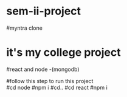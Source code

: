 # sem-ii-project

#myntra clone 

# it's my college project 
#react and node -(mongodb)

#follow this step to run this project  
#cd node 
#npm i
#cd..
#cd react
#npm i
